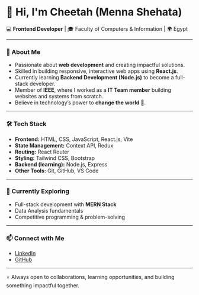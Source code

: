 
# 👋 Hi, I'm Cheetah (Menna Shehata) 

💻 **Frontend Developer** | 🎓 Faculty of Computers & Information | 🌍 Egypt  

---

### 🚀 About Me
- Passionate about **web development** and creating impactful solutions.  
- Skilled in building responsive, interactive web apps using **React.js**.  
- Currently learning **Backend Development (Node.js)** to become a full-stack developer.  
- Member of **IEEE**, where I worked as a **IT Team member** building websites and systems from scratch.  
- Believe in technology’s power to **change the world** 🌟.  

---

### 🛠️ Tech Stack
- **Frontend:** HTML, CSS, JavaScript, React.js, Vite  
- **State Management:** Context API, Redux 
- **Routing:** React Router  
- **Styling:** Tailwind CSS, Bootstrap  
- **Backend (learning):** Node.js, Express  
- **Other Tools:** Git, GitHub, VS Code  

---

### 🌱 Currently Exploring
- Full-stack development with **MERN Stack**  
- Data Analysis fundamentals  
- Competitive programming & problem-solving  

---

### 📫 Connect with Me
- [LinkedIn](https://www.linkedin.com/in/menna-shehata)  
- [GitHub](https://github.com/your-username)  

---

⭐ Always open to collaborations, learning opportunities, and building something impactful together.

